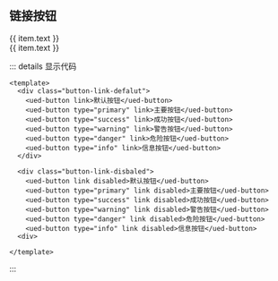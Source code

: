## 链接按钮

<div class="common-content button-content button-link">
  <div class="button-link-defalut">
    <ued-button v-for="item in buttonType" :key="item.type" :type="item.type" link>
      {{ item.text }}
    </ued-button>
  </div>
  <div class="button-link-link">
    <ued-button v-for="item in buttonType" :key="item.type" :type="item.type" link disabled>
      {{ item.text }}
    </ued-button>
  </div>
</div>

::: details 显示代码

```vue
<template>
  <div class="button-link-defalut">
    <ued-button link>默认按钮</ued-button>
    <ued-button type="primary" link>主要按钮</ued-button>
    <ued-button type="success" link>成功按钮</ued-button>
    <ued-button type="warning" link>警告按钮</ued-button>
    <ued-button type="danger" link>危险按钮</ued-button>
    <ued-button type="info" link>信息按钮</ued-button>
  </div>

  <div class="button-link-disbaled">
    <ued-button link disabled>默认按钮</ued-button>
    <ued-button type="primary" link disabled>主要按钮</ued-button>
    <ued-button type="success" link disabled>成功按钮</ued-button>
    <ued-button type="warning" link disabled>警告按钮</ued-button>
    <ued-button type="danger" link disabled>危险按钮</ued-button>
    <ued-button type="info" link disabled>信息按钮</ued-button>
  <div>

</template>
```

:::
